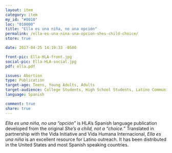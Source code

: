 ```yaml
---
layout: item
category: item
my_id: "#0010"
loc: "010000"
title: "Ella es una niña, no una opción"
permalink: /ella-es-una-nina-una-opcion-shes-child-choice/
store: true

date: 2017-04-25 14:19:33 -0500

front-pic: Ella-HLA-front.jpg
social-pic: Ella-HLA-social.jpg
pdf: ella.pdf

issues: Abortion
type: Publication
target-age: Teens, Young Adults, Adults
target-audience: College Students, High School Students, Latino Community, Sidewalk Counselors
language: Spanish

comment: true
share: true
---
```

<i>Ella es una niña, no una “opción”</i> is HLA’s Spanish language publication developed from the original <i>She’s a child, not a “choice.”</i> Translated in partnership with the Vida Initiative and Vida Humana Internacional, <i>Ella es una niña</i> is an excellent resource for Latino outreach. It has been distributed in the United States and most Spanish speaking countries.
